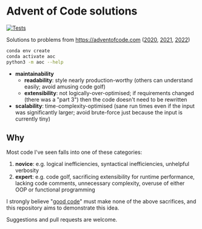 # Advent of Code solutions

[![Tests](https://github.com/casperdcl/advent-of-code/workflows/Test/badge.svg)](https://github.com/casperdcl/advent-of-code/actions)

Solutions to problems from <https://adventofcode.com>
([2020](https://github.com/casperdcl/advent-of-code/blob/main/aoc/sol2020/__init__.py),
[2021](https://github.com/casperdcl/advent-of-code/blob/main/aoc/sol2021/__init__.py),
[2022](https://github.com/casperdcl/advent-of-code/blob/main/aoc/sol2022/__init__.py))

```sh
conda env create
conda activate aoc
python3 -m aoc --help
```

- **maintainability**
  + **readability**: style nearly production-worthy (others can understand easily; avoid amusing code golf)
  + **extensibility**: not logically-over-optimised; if requirements changed (there was a "part 3") then the code doesn't need to be rewritten
- **scalability**: time-complexity-optimised (sane run times even if the input was significantly larger; avoid brute-force just because the input is currently tiny)

## Why

Most code I've seen falls into one of these categories:

1. **novice**: e.g. logical inefficiencies, syntactical inefficiencies, unhelpful verbosity
2. **expert**: e.g. code golf, sacrificing extensibility for runtime performance, lacking code comments, unnecessary complexity, overuse of either OOP or functional programming

I strongly believe "[good code](https://xkcd.com/844)" must make none of the above sacrifices, and this repository aims to demonstrate this idea.

Suggestions and pull requests are welcome.
